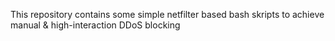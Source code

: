 This repository contains some simple netfilter based bash skripts to achieve manual & high-interaction DDoS blocking
